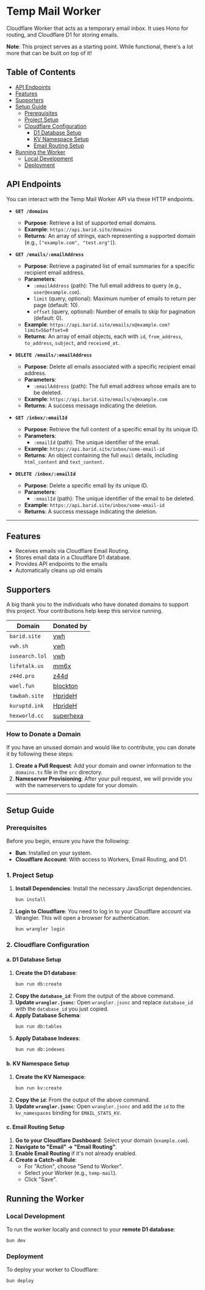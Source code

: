 # Temp Mail Worker

Cloudflare Worker that acts as a temporary email inbox. It uses Hono for routing, and Cloudflare D1 for storing emails.

**Note**: This project serves as a starting point. While functional, there's a lot more that can be built on top of it!

## Table of Contents

*   [API Endpoints](#api-endpoints)
*   [Features](#features)
*   [Supporters](#supporters)
*   [Setup Guide](#setup-guide)
    *   [Prerequisites](#prerequisites)
    *   [Project Setup](#project-setup)
    *   [Cloudflare Configuration](#cloudflare-configuration)
        *   [D1 Database Setup](#d1-database-setup)
        *   [KV Namespace Setup](#kv-namespace-setup)
        *   [Email Routing Setup](#email-routing-setup)
*   [Running the Worker](#running-the-worker)
    *   [Local Development](#local-development)
    *   [Deployment](#deployment)

## API Endpoints

You can interact with the Temp Mail Worker API via these HTTP endpoints.

*   **`GET /domains`**
    *   **Purpose**: Retrieve a list of supported email domains.
    *   **Example**: `https://api.barid.site/domains`
    *   **Returns**: An array of strings, each representing a supported domain (e.g., `["example.com", "test.org"]`).

*   **`GET /emails/:emailAddress`**
    *   **Purpose**: Retrieve a paginated list of email summaries for a specific recipient email address.
    *   **Parameters**:
        *   `:emailAddress` (path): The full email address to query (e.g., `user@example.com`).
        *   `limit` (query, optional): Maximum number of emails to return per page (default: 10).
        *   `offset` (query, optional): Number of emails to skip for pagination (default: 0).
    *   **Example**: `https://api.barid.site/emails/x@example.com?limit=5&offset=0`
    *   **Returns**: An array of email objects, each with `id`, `from_address`, `to_address`, `subject`, and `received_at`.

*   **`DELETE /emails/:emailAddress`**
    *   **Purpose**: Delete all emails associated with a specific recipient email address.
    *   **Parameters**:
        *   `:emailAddress` (path): The full email address whose emails are to be deleted.
    *   **Example**: `https://api.barid.site/emails/x@example.com`
    *   **Returns**: A success message indicating the deletion.

*   **`GET /inbox/:emailId`**
    *   **Purpose**: Retrieve the full content of a specific email by its unique ID.
    *   **Parameters**:
        *   `:emailId` (path): The unique identifier of the email.
    *   **Example**: `https://api.barid.site/inbox/some-email-id`
    *   **Returns**: An object containing the full `email` details, including `html_content` and `text_content`.

*   **`DELETE /inbox/:emailId`**
    *   **Purpose**: Delete a specific email by its unique ID.
    *   **Parameters**:
        *   `:emailId` (path): The unique identifier of the email to be deleted.
    *   **Example**: `https://api.barid.site/inbox/some-email-id`
    *   **Returns**: A success message indicating the deletion.

---

## Features

*   Receives emails via Cloudflare Email Routing.
*   Stores email data in a Cloudflare D1 database.
*   Provides API endpoints to the emails
*   Automatically cleans up old emails

## Supporters

A big thank you to the individuals who have donated domains to support this project. Your contributions help keep this service running.

| Domain | Donated by |
| --- | --- |
| `barid.site` | [vwh](https://github.com/vwh) |
| `vwh.sh` | [vwh](https://github.com/vwh) |
| `iusearch.lol` | [vwh](https://github.com/vwh) |
| `lifetalk.us` | [mm6x](https://github.com/mm6x) |
| `z44d.pro` | [z44d](https://github.com/z44d) |
| `wael.fun` | [blockton](https://github.com/blockton) |
| `tawbah.site` | [HprideH](https://github.com/HprideH) |
| `kuruptd.ink` | [HprideH](https://github.com/HprideH) |
| `hexworld.cc` | [superhexa](https://github.com/superhexa) |

### How to Donate a Domain

If you have an unused domain and would like to contribute, you can donate it by following these steps:

1.  **Create a Pull Request**: Add your domain and owner information to the `domains.ts` file in the `src` directory.
2.  **Nameserver Provisioning**: After your pull request, we will provide you with the nameservers to update for your domain.

---

## Setup Guide

### Prerequisites

Before you begin, ensure you have the following:

*   **Bun**: Installed on your system.
*   **Cloudflare Account**: With access to Workers, Email Routing, and D1.

### 1. Project Setup

1.  **Install Dependencies**: Install the necessary JavaScript dependencies.
    ```bash
    bun install
    ```

2.  **Login to Cloudflare**: You need to log in to your Cloudflare account via Wrangler. This will open a browser for authentication.
    ```bash
    bun wrangler login
    ```

### 2. Cloudflare Configuration

#### a. D1 Database Setup

1.  **Create the D1 database**:
    ```bash
    bun run db:create
    ```
2.  **Copy the `database_id`**: From the output of the above command.
3.  **Update `wrangler.jsonc`**: Open `wrangler.jsonc` and replace `database_id` with the `database_id` you just copied.
4.  **Apply Database Schema**:
    ```bash
    bun run db:tables
    ```
5.  **Apply Database Indexes**:
    ```bash
    bun run db:indexes
    ```

#### b. KV Namespace Setup

1.  **Create the KV Namespace**:
    ```bash
    bun run kv:create
    ```
2.  **Copy the `id`**: From the output of the above command.
3.  **Update `wrangler.jsonc`**: Open `wrangler.jsonc` and add the `id` to the `kv_namespaces` binding for `EMAIL_STATS_KV`.

#### c. Email Routing Setup

1.  **Go to your Cloudflare Dashboard**: Select your domain (`example.com`).
2.  **Navigate to "Email" -> "Email Routing"**.
3.  **Enable Email Routing** if it's not already enabled.
4.  **Create a Catch-all Rule**:
    *   For "Action", choose "Send to Worker".
    *   Select your Worker (e.g., `temp-mail`).
    *   Click "Save".

## Running the Worker

### Local Development

To run the worker locally and connect to your **remote D1 database**:

```bash
bun dev
```

### Deployment

To deploy your worker to Cloudflare:

```bash
bun deploy
```